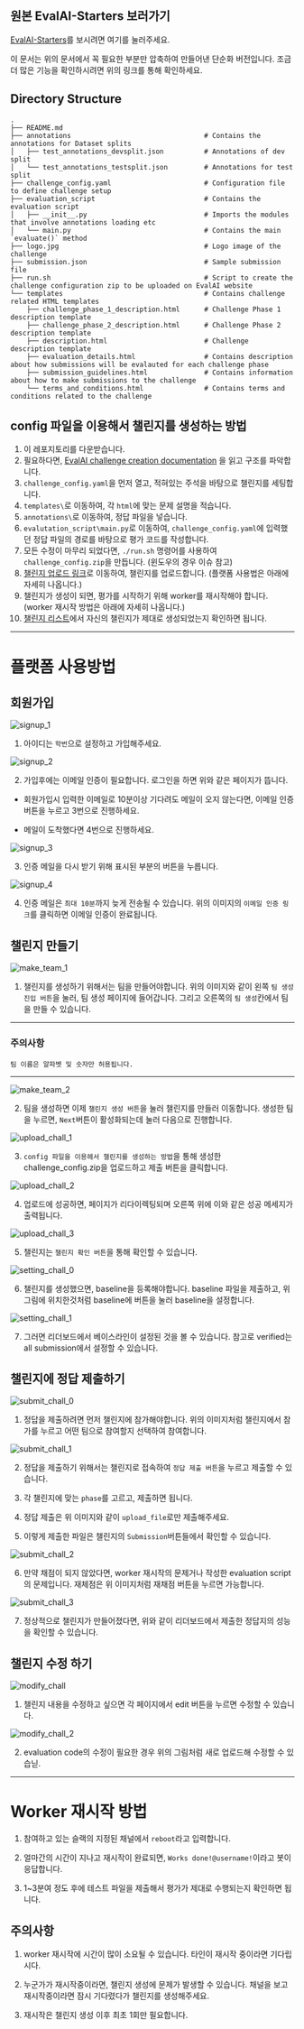 ## 원본 EvalAI-Starters 보러가기

[EvalAI-Starters](https://github.com/Cloud-CV/EvalAI-Starters)를 보시려면 여기를 눌러주세요.

이 문서는 위의 문서에서 꼭 필요한 부분만 압축하여 만들어낸 단순화 버전입니다. 조금 더 많은 기능을 확인하시려면 위의 링크를 통해 확인하세요.

## Directory Structure

```
.
├── README.md
├── annotations                                 # Contains the annotations for Dataset splits
│   ├── test_annotations_devsplit.json          # Annotations of dev split
│   └── test_annotations_testsplit.json         # Annotations for test split
├── challenge_config.yaml                       # Configuration file to define challenge setup
├── evaluation_script                           # Contains the evaluation script
│   ├── __init__.py                             # Imports the modules that involve annotations loading etc
│   └── main.py                                 # Contains the main `evaluate()` method
├── logo.jpg                                    # Logo image of the challenge
├── submission.json                             # Sample submission file
├── run.sh                                      # Script to create the challenge configuration zip to be uploaded on EvalAI website
└── templates                                   # Contains challenge related HTML templates
    ├── challenge_phase_1_description.html      # Challenge Phase 1 description template
    ├── challenge_phase_2_description.html      # Challenge Phase 2 description template
    ├── description.html                        # Challenge description template
    ├── evaluation_details.html                 # Contains description about how submissions will be evalauted for each challenge phase
    ├── submission_guidelines.html              # Contains information about how to make submissions to the challenge
    └── terms_and_conditions.html               # Contains terms and conditions related to the challenge
```

## config 파일을 이용해서 챌린지를 생성하는 방법

1. 이 레포지토리를 다운받습니다.
2. 필요하다면, [EvalAI challenge creation documentation](https://evalai.readthedocs.io/en/latest/configuration.html) 을 읽고 구조를 파악합니다.
3. `challenge_config.yaml`을 먼저 열고, 적혀있는 주석을 바탕으로 챌린지를 세팅합니다.
4. `templates\`로 이동하여, 각 `html`에 맞는 문제 설명을 적습니다.
5. `annotations\`로 이동하여, 정답 파일을 넣습니다.
6. `evalutation_script\main.py`로 이동하여, `challenge_config.yaml`에 입력했던 정답 파일의 경로를 바탕으로 평가 코드를 작성합니다.
6. 모든 수정이 마무리 되었다면, `./run.sh` 명령어를 사용하여 `challenge_config.zip`을 만듭니다. (윈도우의 경우 이슈 참고)
7. [챌린지 업로드 링크](http://203.250.148.129:3088/web/challenge-host-teams)로 이동하여, 챌린지를 업로드합니다. (플랫폼 사용법은 아래에 자세히 나옵니다.)
8. 챌린지가 생성이 되면, 평가를 시작하기 위해 worker를 재시작해야 합니다. (worker 재시작 방법은 아래에 자세히 나옵니다.)
9. [챌린지 리스트](http://203.250.148.129:3088/web/challenges/list)에서 자신의 챌린지가 제대로 생성되었는지 확인하면 됩니다.

---

# 플랫폼 사용방법

## 회원가입

![signup_1](img/signup_1.png)

1. 아이디는 `학번`으로 설정하고 가입해주세요.

![signup_2](img/signup_2.png)

2. 가입후에는 이메일 인증이 필요합니다. 로그인을 하면 위와 같은 페이지가 뜹니다.

- 회원가입시 입력한 이메일로 10분이상 기다려도 메일이 오지 않는다면, 이메일 인증 버튼을 누르고 3번으로 진행하세요.

- 메일이 도착했다면 4번으로 진행하세요.

![signup_3](img/signup_3.png)

3. 인증 메일을 다시 받기 위해 표시된 부분의 버튼을 누릅니다.

![signup_4](img/signup_4.png)

4. 인증 메일은 ```최대 10분```까지 늦게 전송될 수 있습니다. 위의 이미지의 ```이메일 인증 링크```를 클릭하면 이메일 인증이 완료됩니다.

## 챌린지 만들기

![make_team_1](img/make_team_1.png)

1. 챌린지를 생성하기 위해서는 팀을 만들어야합니다. 위의 이미지와 같이 왼쪽 `팀 생성 진입 버튼`을 눌러, 팀 생성 페이지에 들어갑니다. 그리고 오른쪽의 `팀 생성`칸에서 팀을 만들 수 있습니다. 

---

### 주의사항
```
팀 이름은 알파벳 및 숫자만 허용됩니다.
```

---

![make_team_2](img/make_team_2.png)

2. 팀을 생성하면 이제 `챌린지 생성 버튼`을 눌러 챌린지를 만들러 이동합니다. 생성한 팀을 누르면, `Next`버튼이 활성화되는데 눌러 다음으로 진행합니다.

![upload_chall_1](img/upload_chall_1.png)

3. `config 파일을 이용헤서 챌린지를 생성하는 방법`을 통해 생성한 challenge_config.zip을 업로드하고 제출 버튼을 클릭합니다.

![upload_chall_2](img/upload_chall_2.png)

4. 업로드에 성공하면, 페이지가 리다이렉팅되며 오른쪽 위에 이와 같은 성공 메세지가 출력됩니다.

![upload_chall_3](img/upload_chall_3.png)

5. 챌린지는 `챌린지 확인 버튼`을 통해 확인할 수 있습니다.

![setting_chall_0](img/setting_chall_0.png)

6. 챌린지를 생성했으면, baseline을 등록해야합니다. baseline 파일을 제출하고, 위 그림에 위치한것처럼 baseline에 버튼을 눌러 baseline을 설정합니다.

![setting_chall_1](img/setting_chall_1.png)

7. 그러면 리더보드에서 베이스라인이 설정된 것을 볼 수 있습니다. 참고로 verified는 all submission에서 설정할 수 있습니다.

## 챌린지에 정답 제출하기

![submit_chall_0](img/submit_chall_0.png)

1. 정답을 제출하려면 먼저 챌린지에 참가해야합니다. 위의 이미지처럼 챌린지에서 참가를 누르고 어떤 팀으로 참여할지 선택하여 참여합니다.

![submit_chall_1](img/submit_chall_1.png)

2. 정답을 제출하기 위해서는 챌린지로 접속하여 `정답 제출 버튼`을 누르고 제출할 수 있습니다.

3. 각 챌린지에 맞는 `phase`를 고르고, 제출하면 됩니다.

4. 정답 제출은 위 이미지와 같이 `upload_file`로만 제출해주세요.

5. 이렇게 제출한 파일은 챌린지의 `Submission`버튼들에서 확인할 수 있습니다.

![submit_chall_2](img/submit_chall_2.png)

6. 만약 채점이 되지 않았다면, worker 재시작의 문제거나 작성한 evaluation script의 문제입니다. 재체점은 위 이미지처럼 재채점 버튼을 누르면 가능합니다.

![submit_chall_3](img/submit_chall_3.png)

7. 정상적으로 챌린지가 만들어졌다면, 위와 같이 리더보드에서 제출한 정답지의 성능을 확인할 수 있습니다.

## 챌린지 수정 하기

![modify_chall](img/modify_chall.png)

1. 챌린지 내용을 수정하고 싶으면 각 페이지에서 edit 버튼을 누르면 수정할 수 있습니다.

![modify_chall_2](img/modify_chall_2.png)

2. evaluation code의 수정이 필요한 경우 위의 그림처럼 새로 업로드해 수정할 수 있습닏.

---

# Worker 재시작 방법

1. 참여하고 있는 슬랙의 지정된 채널에서 `reboot`라고 입력합니다.

2. 얼마간의 시간이 지나고 재시작이 완료되면, `Works done!@username!`이라고 봇이 응답합니다.

3. 1~3분여 정도 후에 테스트 파일을 제출해서 평가가 제대로 수행되는지 확인하면 됩니다.

## 주의사항

1. worker 재시작에 시간이 많이 소요될 수 있습니다. 타인이 재시작 중이라면 기다립시다.

2. 누군가가 재시작중이라면, 챌린지 생성에 문제가 발생할 수 있습니다. 채널을 보고 재시작중이라면 잠시 기다렸다가 챌린지를 생성해주세요.

3. 재시작은 챌린지 생성 이후 최초 1회만 필요합니다.
